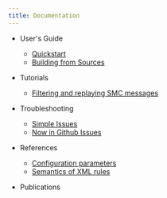 ```yaml
---
title: Documentation
---
```


- User's Guide
  - [Quickstart](docs/guide/quickstart)
  - [Building from Sources](docs/guide/building-from-source)

- Tutorials
  - [Filtering and replaying SMC messages](docs/tutorial/smc-message)

- Troubleshooting
  - [Simple Issues](docs/troubleshoot/simple-issues)
  - [Now in Github Issues](docs/troubleshoot/github-issues)

- References
  - [Configuration parameters](docs/reference/configuration)
  - [Semantics of XML rules](docs/reference/rule-xml-semantics)

- Publications
